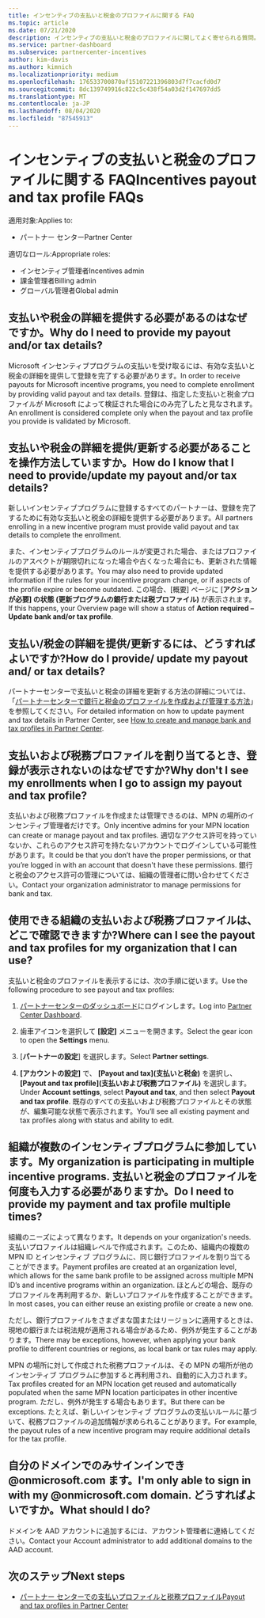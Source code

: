 ```yaml
---
title: インセンティブの支払いと税金のプロファイルに関する FAQ
ms.topic: article
ms.date: 07/21/2020
description: インセンティブの支払いと税金のプロファイルに関してよく寄せられる質問。
ms.service: partner-dashboard
ms.subservice: partnercenter-incentives
author: kim-davis
ms.author: kimnich
ms.localizationpriority: medium
ms.openlocfilehash: 176533700870af15107221396803d7f7cacfd0d7
ms.sourcegitcommit: 8dc139749916c822c5c438f54a03d2f147697dd5
ms.translationtype: MT
ms.contentlocale: ja-JP
ms.lasthandoff: 08/04/2020
ms.locfileid: "87545913"
---
```

# <a name="incentives-payout-and-tax-profile-faqs"></a><span data-ttu-id="75078-103">インセンティブの支払いと税金のプロファイルに関する FAQ</span><span class="sxs-lookup"><span data-stu-id="75078-103">Incentives payout and tax profile FAQs</span></span>

<span data-ttu-id="75078-104">適用対象:</span><span class="sxs-lookup"><span data-stu-id="75078-104">Applies to:</span></span>

- <span data-ttu-id="75078-105">パートナー センター</span><span class="sxs-lookup"><span data-stu-id="75078-105">Partner Center</span></span>

<span data-ttu-id="75078-106">適切なロール:</span><span class="sxs-lookup"><span data-stu-id="75078-106">Appropriate roles:</span></span>

- <span data-ttu-id="75078-107">インセンティブ管理者</span><span class="sxs-lookup"><span data-stu-id="75078-107">Incentives admin</span></span>
- <span data-ttu-id="75078-108">課金管理者</span><span class="sxs-lookup"><span data-stu-id="75078-108">Billing admin</span></span>
- <span data-ttu-id="75078-109">グローバル管理者</span><span class="sxs-lookup"><span data-stu-id="75078-109">Global admin</span></span>

## <a name="why-do-i-need-to-provide-my-payout-andor-tax-details"></a><span data-ttu-id="75078-110">支払いや税金の詳細を提供する必要があるのはなぜですか。</span><span class="sxs-lookup"><span data-stu-id="75078-110">Why do I need to provide my payout and/or tax details?</span></span>

<span data-ttu-id="75078-111">Microsoft インセンティブプログラムの支払いを受け取るには、有効な支払いと税金の詳細を提供して登録を完了する必要があります。</span><span class="sxs-lookup"><span data-stu-id="75078-111">In order to receive payouts for Microsoft incentive programs, you need to complete enrollment by providing valid payout and tax details.</span></span> <span data-ttu-id="75078-112">登録は、指定した支払いと税金プロファイルが Microsoft によって検証された場合にのみ完了したと見なされます。</span><span class="sxs-lookup"><span data-stu-id="75078-112">An enrollment is considered complete only when the payout and tax profile you provide is validated by Microsoft.</span></span>

## <a name="how-do-i-know-that-i-need-to-provideupdate-my-payout-andor-tax-details"></a><span data-ttu-id="75078-113">支払いや税金の詳細を提供/更新する必要があることを操作方法していますか。</span><span class="sxs-lookup"><span data-stu-id="75078-113">How do I know that I need to provide/update my payout and/or tax details?</span></span>

<span data-ttu-id="75078-114">新しいインセンティブプログラムに登録するすべてのパートナーは、登録を完了するために有効な支払いと税金の詳細を提供する必要があります。</span><span class="sxs-lookup"><span data-stu-id="75078-114">All partners enrolling in a new incentive program must provide valid payout and tax details to complete the enrollment.</span></span>

<span data-ttu-id="75078-115">また、インセンティブプログラムのルールが変更された場合、またはプロファイルのアスペクトが期限切れになった場合や古くなった場合にも、更新された情報を提供する必要があります。</span><span class="sxs-lookup"><span data-stu-id="75078-115">You may also need to provide updated information if the rules for your incentive program change, or if aspects of the profile expire or become outdated.</span></span> <span data-ttu-id="75078-116">この場合、[概要] ページに [**アクションが必要] の状態 (更新プログラムの銀行または税プロファイル)** が表示されます。</span><span class="sxs-lookup"><span data-stu-id="75078-116">If this happens, your Overview page will show a status of **Action required – Update bank and/or tax profile**.</span></span>

## <a name="how-do-i-provide-update-my-payout-and-or-tax-details"></a><span data-ttu-id="75078-117">支払い/税金の詳細を提供/更新するには、どうすればよいですか?</span><span class="sxs-lookup"><span data-stu-id="75078-117">How do I provide/ update my payout and/ or tax details?</span></span>

<span data-ttu-id="75078-118">パートナーセンターで支払いと税金の詳細を更新する方法の詳細については、「[パートナーセンターで銀行と税金のプロファイルを作成および管理する方法](https://support.microsoft.com/help/4524534/how-to-create-and-manage-bank-and-tax-profiles-in-partner-center)」を参照してください。</span><span class="sxs-lookup"><span data-stu-id="75078-118">For detailed information on how to update payment and tax details in Partner Center, see [How to create and manage bank and tax profiles in Partner Center](https://support.microsoft.com/help/4524534/how-to-create-and-manage-bank-and-tax-profiles-in-partner-center).</span></span>

## <a name="why-dont-i-see-my-enrollments-when-i-go-to-assign-my-payout-and-tax-profile"></a><span data-ttu-id="75078-119">支払いおよび税務プロファイルを割り当てるとき、登録が表示されないのはなぜですか?</span><span class="sxs-lookup"><span data-stu-id="75078-119">Why don't I see my enrollments when I go to assign my payout and tax profile?</span></span>

<span data-ttu-id="75078-120">支払いおよび税務プロファイルを作成または管理できるのは、MPN の場所のインセンティブ管理者だけです。</span><span class="sxs-lookup"><span data-stu-id="75078-120">Only incentive admins for your MPN location can create or manage payout and tax profiles.</span></span> <span data-ttu-id="75078-121">適切なアクセス許可を持っていないか、これらのアクセス許可を持たないアカウントでログインしている可能性があります。</span><span class="sxs-lookup"><span data-stu-id="75078-121">It could be that you don’t have the proper permissions, or that you’re logged in with an account that doesn't have these permissions.</span></span> <span data-ttu-id="75078-122">銀行と税金のアクセス許可の管理については、組織の管理者に問い合わせてください。</span><span class="sxs-lookup"><span data-stu-id="75078-122">Contact your organization administrator to manage permissions for bank and tax.</span></span>

## <a name="where-can-i-see-the-payout-and-tax-profiles-for-my-organization-that-i-can-use"></a><span data-ttu-id="75078-123">使用できる組織の支払いおよび税務プロファイルは、どこで確認できますか?</span><span class="sxs-lookup"><span data-stu-id="75078-123">Where can I see the payout and tax profiles for my organization that I can use?</span></span>

<span data-ttu-id="75078-124">支払いと税金のプロファイルを表示するには、次の手順に従います。</span><span class="sxs-lookup"><span data-stu-id="75078-124">Use the following procedure to see payout and tax profiles:</span></span>

1. <span data-ttu-id="75078-125">[パートナーセンターのダッシュボード](https://partner.microsoft.com/dashboard)にログインします。</span><span class="sxs-lookup"><span data-stu-id="75078-125">Log into [Partner Center Dashboard](https://partner.microsoft.com/dashboard).</span></span>

2. <span data-ttu-id="75078-126">歯車アイコンを選択して **[設定]** メニューを開きます。</span><span class="sxs-lookup"><span data-stu-id="75078-126">Select the gear icon to open the **Settings** menu.</span></span>

3. <span data-ttu-id="75078-127">[**パートナーの設定**] を選択します。</span><span class="sxs-lookup"><span data-stu-id="75078-127">Select **Partner settings**.</span></span>

4. <span data-ttu-id="75078-128">**[アカウントの設定]** で、 **[Payout and tax]\(支払いと税金\)** を選択し、 **[Payout and tax profile]\(支払いおよび税務プロファイル\)** を選択します。</span><span class="sxs-lookup"><span data-stu-id="75078-128">Under **Account settings**, select **Payout and tax**, and then select **Payout and tax profile**.</span></span> <span data-ttu-id="75078-129">既存のすべての支払いおよび税務プロファイルとその状態が、編集可能な状態で表示されます。</span><span class="sxs-lookup"><span data-stu-id="75078-129">You’ll see all existing payment and tax profiles along with status and ability to edit.</span></span>

## <a name="my-organization-is-participating-in-multiple-incentive-programs-do-i-need-to-provide-my-payment-and-tax-profile-multiple-times"></a><span data-ttu-id="75078-130">組織が複数のインセンティブプログラムに参加しています。</span><span class="sxs-lookup"><span data-stu-id="75078-130">My organization is participating in multiple incentive programs.</span></span> <span data-ttu-id="75078-131">支払いと税金のプロファイルを何度も入力する必要がありますか。</span><span class="sxs-lookup"><span data-stu-id="75078-131">Do I need to provide my payment and tax profile multiple times?</span></span>

<span data-ttu-id="75078-132">組織のニーズによって異なります。</span><span class="sxs-lookup"><span data-stu-id="75078-132">It depends on your organization's needs.</span></span> <span data-ttu-id="75078-133">支払いプロファイルは組織レベルで作成されます。このため、組織内の複数の MPN ID とインセンティブ プログラムに、同じ銀行プロファイルを割り当てることができます。</span><span class="sxs-lookup"><span data-stu-id="75078-133">Payment profiles are created at an organization level, which allows for the same bank profile to be assigned across multiple MPN ID’s and incentive programs within an organization.</span></span> <span data-ttu-id="75078-134">ほとんどの場合、既存のプロファイルを再利用するか、新しいプロファイルを作成することができます。</span><span class="sxs-lookup"><span data-stu-id="75078-134">In most cases, you can either reuse an existing profile or create a new one.</span></span>

<span data-ttu-id="75078-135">ただし、銀行プロファイルをさまざまな国またはリージョンに適用するときは、現地の銀行または税法規が適用される場合があるため、例外が発生することがあります。</span><span class="sxs-lookup"><span data-stu-id="75078-135">There may be exceptions, however, when applying your bank profile to different countries or regions, as local bank or tax rules may apply.</span></span>

<span data-ttu-id="75078-136">MPN の場所に対して作成された税務プロファイルは、その MPN の場所が他のインセンティブ プログラムに参加すると再利用され、自動的に入力されます。</span><span class="sxs-lookup"><span data-stu-id="75078-136">Tax profiles created for an MPN location get reused and automatically populated when the same MPN location participates in other incentive program.</span></span> <span data-ttu-id="75078-137">ただし、例外が発生する場合もあります。</span><span class="sxs-lookup"><span data-stu-id="75078-137">But there can be exceptions.</span></span> <span data-ttu-id="75078-138">たとえば、新しいインセンティブ プログラムの支払いルールに基づいて、税務プロファイルの追加情報が求められることがあります。</span><span class="sxs-lookup"><span data-stu-id="75078-138">For example, the payout rules of a new incentive program may require additional details for the tax profile.</span></span>  

## <a name="im-only-able-to-sign-in-with-my-onmicrosoftcom-domain-what-should-i-do"></a><span data-ttu-id="75078-139">自分のドメインでのみサインインでき @onmicrosoft.com ます。</span><span class="sxs-lookup"><span data-stu-id="75078-139">I'm only able to sign in with my @onmicrosoft.com domain.</span></span> <span data-ttu-id="75078-140">どうすればよいですか。</span><span class="sxs-lookup"><span data-stu-id="75078-140">What should I do?</span></span>

<span data-ttu-id="75078-141">ドメインを AAD アカウントに追加するには、アカウント管理者に連絡してください。</span><span class="sxs-lookup"><span data-stu-id="75078-141">Contact your Account administrator to add additional domains to the AAD account.</span></span>

## <a name="next-steps"></a><span data-ttu-id="75078-142">次のステップ</span><span class="sxs-lookup"><span data-stu-id="75078-142">Next steps</span></span>

- [<span data-ttu-id="75078-143">パートナー センターでの支払いプロファイルと税務プロファイル</span><span class="sxs-lookup"><span data-stu-id="75078-143">Payout and tax profiles in Partner Center</span></span>](incentives-create-and-manage-your-payout-and-tax-profiles.md)
